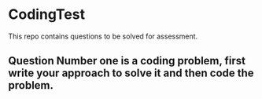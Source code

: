 # CodingTest
This repo contains questions to be solved for assessment.


## Question Number one is a coding problem, first write your approach to solve it and then code the problem.

